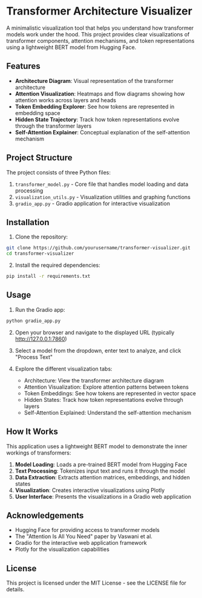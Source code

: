 # Transformer Architecture Visualizer

A minimalistic visualization tool that helps you understand how transformer models work under the hood. This project provides clear visualizations of transformer components, attention mechanisms, and token representations using a lightweight BERT model from Hugging Face.

## Features

- **Architecture Diagram**: Visual representation of the transformer architecture
- **Attention Visualization**: Heatmaps and flow diagrams showing how attention works across layers and heads
- **Token Embedding Explorer**: See how tokens are represented in embedding space
- **Hidden State Trajectory**: Track how token representations evolve through the transformer layers
- **Self-Attention Explainer**: Conceptual explanation of the self-attention mechanism

## Project Structure

The project consists of three Python files:

1. `transformer_model.py` - Core file that handles model loading and data processing
2. `visualization_utils.py` - Visualization utilities and graphing functions
3. `gradio_app.py` - Gradio application for interactive visualization

## Installation

1. Clone the repository:
```bash
git clone https://github.com/yourusername/transformer-visualizer.git
cd transformer-visualizer
```

2. Install the required dependencies:
```bash
pip install -r requirements.txt
```

## Usage

1. Run the Gradio app:
```bash
python gradio_app.py
```

2. Open your browser and navigate to the displayed URL (typically http://127.0.0.1:7860)

3. Select a model from the dropdown, enter text to analyze, and click "Process Text"

4. Explore the different visualization tabs:
   - Architecture: View the transformer architecture diagram
   - Attention Visualization: Explore attention patterns between tokens
   - Token Embeddings: See how tokens are represented in vector space
   - Hidden States: Track how token representations evolve through layers
   - Self-Attention Explained: Understand the self-attention mechanism

## How It Works

This application uses a lightweight BERT model to demonstrate the inner workings of transformers:

1. **Model Loading**: Loads a pre-trained BERT model from Hugging Face
2. **Text Processing**: Tokenizes input text and runs it through the model
3. **Data Extraction**: Extracts attention matrices, embeddings, and hidden states
4. **Visualization**: Creates interactive visualizations using Plotly
5. **User Interface**: Presents the visualizations in a Gradio web application

## Acknowledgements

- Hugging Face for providing access to transformer models
- The "Attention Is All You Need" paper by Vaswani et al.
- Gradio for the interactive web application framework
- Plotly for the visualization capabilities

## License

This project is licensed under the MIT License - see the LICENSE file for details. 